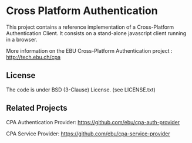 # Cross Platform Authentication

This project contains a reference implementation of a Cross-Platform
Authentication Client. It consists on a stand-alone javascript client running in a browser.

More information on the EBU Cross-Platform Authentication project : http://tech.ebu.ch/cpa

## License

The code is under BSD (3-Clause) License. (see LICENSE.txt)


## Related Projects

CPA Authentication Provider: https://github.com/ebu/cpa-auth-provider

CPA Service Provider: https://github.com/ebu/cpa-service-provider

